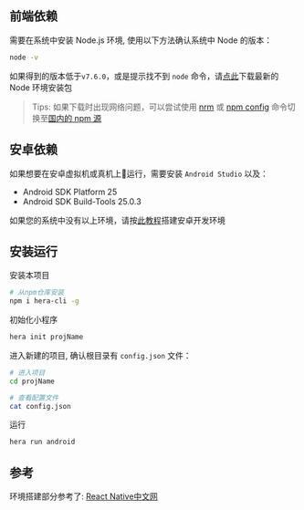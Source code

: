 
## 前端依赖

需要在系统中安装 Node.js 环境, 使用以下方法确认系统中 Node 的版本：

```sh
node -v
```

如果得到的版本低于`v7.6.0`，或是提示找不到 `node` 命令，请[点此](https://nodejs.org/en/)下载最新的 Node 环境安装包

> Tips: 如果下载时出现网络问题，可以尝试使用 [nrm](https://github.com/Pana/nrm) 或 [npm config](http://cnodejs.org/topic/4f9904f9407edba21468f31e) 命令切换至[国内的 npm 源](http://www.jianshu.com/p/171ec231ced4)

## 安卓依赖

如果想要在安卓虚拟机或真机上运行，需要安装 `Android Studio` 以及：

- Android SDK Platform 25
- Android SDK Build-Tools 25.0.3

如果您的系统中没有以上环境，请按[此教程](#/android/andorid-env-setup)搭建安卓开发环境

## 安装运行

安装本项目

```sh
# 从npm仓库安装
npm i hera-cli -g
```

初始化小程序

```sh
hera init projName
```

进入新建的项目, 确认根目录有 `config.json` 文件：

```sh
# 进入项目
cd projName

# 查看配置文件
cat config.json
```

运行

```sh
hera run android
```

## 参考

环境搭建部分参考了: [React Native中文网](https://reactnative.cn/docs/0.50/getting-started.html#android-studio)
